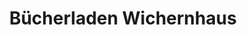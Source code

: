 ---
title: "Bücherladen Wichernhaus"
url: /brandenburg-an-der-havel/buecherladen-wichernhaus/
shop: Bücher
---